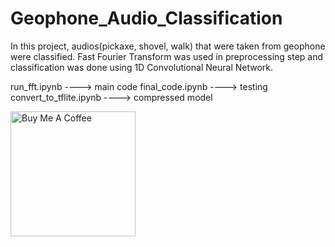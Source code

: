 # Geophone_Audio_Classification

In this project, audios(pickaxe, shovel, walk) that were taken from geophone were classified.
Fast Fourier Transform was used in preprocessing step and classification was done using 1D Convolutional Neural Network.

run_fft.ipynb ----> main code
final_code.ipynb ----> testing
convert_to_tflite.ipynb ----> compressed model

<p align="left">
  <a href="https://www.buymeacoffee.com/kursatkomurcu">
    <img
      src="https://cdn.buymeacoffee.com/buttons/v2/default-yellow.png"
      alt="Buy Me A Coffee"
      width="200"
    />
  </a>
</p>

